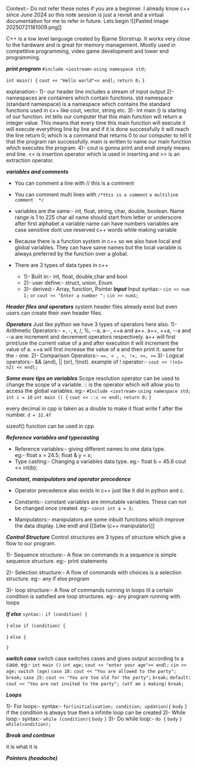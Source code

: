 Context:- Do not refer these notes if you are a beginner.  I already know c++ since June 2024 so this note session is just a revisit and a virtual documentation for me to refer in future. 
Lets begin
![[Pasted image 20250721181009.png]]

C++ is a low level language created by Bjarne Storstrup. It works very close to the hardware and is great for memory management. Mostly used in competitive programming, video game development and lower end programming. 

***print program***
`#include <iostream>`
`using namespace std;`

`int main() {`
	`cout << "Hello world"<< endl;`
	`return 0;`
`}`

explanation:- 1)- our header line includes a stream of input output 
2)- namespaces are containers which contain functions. std namespace (standard namespace) is a namespace which contains the standard functions used in c++ like cout, vector, string etc.
3)- int main () is starting of our function. int tells our computer that this main function will return a integer value. This means that every time this main function will execute it will execute everything line by line and if it is done successfully it will reach the line return 0; which is a command that returns 0 to our computer to tell it that the program ran successfully. main is written to name our main function which executes the program. 
4)- cout is gonna print and endl simply means end line.  << is insertion operator which is used in inserting and >> is an extraction operator. 

***variables and comments***

- You can comment a line with // this is a comment 
- You can comment multi lines with `/*this is a comment` 
	`a multiline comment  */`

- variables are the same:- 
	int, float, string, char, double, boolean. 
	Name range is 1 to 225 char
	all name should start from letter or underscore
	after first alphabet a variable name can have numbers
	variables are case sensitive
	dont use reserved c++ words while making variable

- Because there is a function system in c++ so we also have local and global variables. They can have same names but the local variable is always preferred by the function over a global. 
- There are 3 types of data types in c++ 
	- 1)- Built in:- int, float, double,char and bool
	- 2)- user define:- struct, union, Enum
	- 3)- derived:- Array, function, Pointer
***Input***
Input syntax:- 
	`cin >> num 1;`
	`or` 
	`cout << "Enter a number ";`
	`cin >> num1;`

***Header files and operators***
system header files already exist but even users can create their own header files. 

***Operators***
Just like python we have 3 types of operators here also.
	1)- Arithmetic Operators:- +, -,  x, /, %, --a, a--, ++a and a++.
		a++, ++a, --a and --a are increment and decrement operators respectively. 
		a++ will first print/use the current value of a and after execution it will increment the value of a. ++a will first increase the value of a and then print it. same for the - one.
	2)- Comparison Operators:- `==, < , >, !=, <=, >=`
	3)- Logical operators:- && (and), || (or), !(not).
		example of ! operator:- 
				`cout << !(n1= n2) << endl;`

***Some more tips on variables***
Scope resolution operator can be used to change the scope of a variable. :: is the operator which will allow you to access the global variables. 
eg:- 
`#Include <iostream>`
`using namespace std;`
`int c = 10`
`int main () {`
`cout << ::c << endl;`
`return 0;`
`}`

every decimal in cpp is taken as a double to make it float write f after the number.
`d = 32.4f`

sizeof() function can be used in cpp


***Reference variables and typecasting***
- Reference variables:- giving different names to one data type.  
	 eg:- float x = 24.5;
		float & y = x;
- Type casting:- Changing a variables data type. 
		eg:- float b = 45.6
			cout << int(b); 

***Constant, manipulators and operator precedence***
- Operator precedence also exists in c++ just like it did in python and c.

- Constants:- constant variables are immutable variables. These can not be changed once created. eg:- `const int a = 3;`

- Manipulators:- manipulators are some inbuilt functions which improve the data display. Like endl and [[Setw (c++ manipulator)]]

***Control Structure***
Control structures are 3 types of structure which give a flow to our program. 

1)- Sequence structure:- A flow on commands in a sequence is simple sequence structure. 
eg:- print statements

2)-  Selection structure:- A flow of commands with choices is a selection structure. 
eg:- any if else program

3)- loop structure:- A flow of commands running in loops til a certain condition is satisfied are loop structures.
eg:- any program running with loops

***If else***
`syntax:-` 
`if (condition) {`

`}`
`else if (condition) {`

`}`
`else {`

`}`

***switch case***
switch case switches cases and gives output according to a case. 
eg:-
	`int main ()` 
	`int age;`
	`cout << "enter your age"<< endl;`
	`cin >> age;`
	`switch (age)`
		`case 18:`
			`cout << "You are allowed to the party";`
			`break;`
		`case 25:`
			`cout << "You are too old for the party";`
			`break;`
		`default:`
			`cout << "You are not invited to the party"; (wtf am i making)`
			`break;`
		
		

***Loops***

1)- For loops:- 
	syntax:- 
	`for(initialisation; condition; updation){`
		`body`
	`}`
	if the condition is always true then a infinite loop can be created
2)- While loop:-
	syntax:-
		`while (condition){`
			`body`
		`}`
3)- Do while loop:-
	`do {`
		`body`
	`} while(condition);`

***Break and continue***

it is what it is

***Pointers (headache)***

